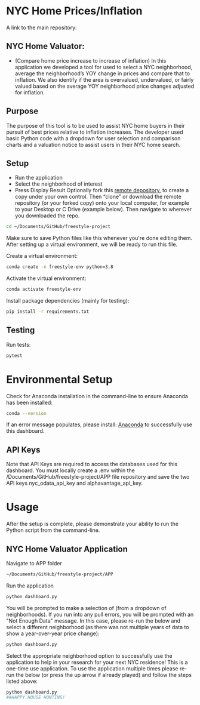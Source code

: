 # NYC Home Prices/Inflation 
A link to the main repository: 
## NYC Home Valuator:
+ (Compare home price increase to increase of inflation)
In this application we developed a tool for used to select a NYC neighborhood, average the neighborhood’s YOY change in prices and compare that to inflation. 
We also identify if the area is overvalued, undervalued, or fairly valued based on the average YOY neighborhood price changes adjusted for inflation. 
## Purpose
The purpose of this tool is to be used to assist NYC home buyers in their pursuit of best prices relative to inflation increases. The developer used basic Python code with a dropdown for user selection and comparison charts and a valuation notice to assist users in their NYC home search. 
## Setup 
+ Run the application
+ Select the neighborhood of interest 
+ Press Display Result 
Optionally fork this [remote depository]( https://github.com/drc9472/freestyle-project), to create a copy under your own control. Then “clone” or download the remote repository (or your forked copy) onto your local computer, for example to your Desktop or C Drive (example below). Then navigate to wherever you downloaded the repo. 
```sh
cd ~/Documents/GitHub/freestyle-project
```
Make sure to save Python files like this whenever you're done editing them. After setting up a virtual environment, we will be ready to run this file. 

Create a virtual environment:
```sh
conda create -n freestyle-env python=3.8
```
Activate the virtual environment:
```sh
conda activate freestyle-env
```
Install package dependencies (mainly for testing):
```sh
pip install -r requirements.txt
```
## Testing
Run tests:
```sh
pytest
```
# Environmental Setup
Check for Anaconda installation in the command-line to ensure Anaconda has been installed:
```sh
conda --version
```
If an error message populates, please install:
[Anaconda](https://www.anaconda.com/products/distribution) to successfully use this dashboard.

## API Keys
Note that API Keys are required to access the databases used for this dashboard. You must locally create a .env within the /Documents/GitHub/freestyle-project/APP file repository and save the two API keys nyc_odata_api_key and alphavantage_api_key.

# Usage
After the setup is complete, please demonstrate your ability to run the Python script from the command-line.
## NYC Home Valuator Application
Navigate to APP folder
```sh
~/Documents/GitHub/freestyle-project/APP
```
Run the application
```sh
python dashboard.py
```
You will be prompted to make a selection of (from a dropdown of neighborhoods). If you run into any pull errors, you will be prompted with an "Not Enough Data" message. In this case, please re-run the below and select a different neighborhood (as there was not multiple years of data to show a year-over-year price change):
```sh 
python dashboard.py
```
Select the appropriate neighborhood option to successfully use the application to help in your research for your next NYC residence!
This is a one-time use application. To use the application multiple times please re-run the below (or press the up arrow if already played) and follow the steps listed above:
```sh
python dashboard.py
##HAPPY HOUSE HUNTING!

